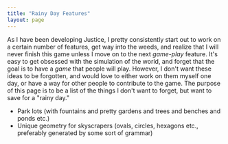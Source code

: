 ```yaml
---
title: "Rainy Day Features"
layout: page
---
```


As I have been developing Justice, I pretty consistently start out to work on a certain number of features, get way into the weeds, and realize that I will never finish this game unless I move on to the next *game-play* feature. It's easy to get obsessed with the simulation of the world, and forget that the goal is to have a *game* that people will play. However, I don't want these ideas to be forgotten, and would love to either work on them myself one day, or have a way for other people to contribute to the game. The purpose of this page is to be a list of the things I don't want to forget, but want to save for a "rainy day."

* Park lots (with fountains and pretty gardens and trees and benches and ponds etc.)
* Unique geometry for skyscrapers (ovals, circles, hexagons etc., preferably generated by some sort of grammar)